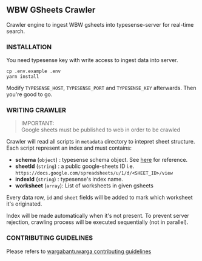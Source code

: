 ## WBW GSheets Crawler

Crawler engine to ingest WBW gsheets into typesense-server for real-time search.

### INSTALLATION

You need typesense key with write access to ingest data into server.

```
cp .env.example .env
yarn install
```

Modify `TYPESENSE_HOST`, `TYPESENSE_PORT` and `TYPESENSE_KEY` afterwards. Then you're good to go.

### WRITING CRAWLER

> IMPORTANT:  
> Google sheets must be published to web in order to be crawled

Crawler will read all scripts in `metadata` directory to intepret sheet structure. Each script represent an index and must contains:

- **schema** (`object`) : typesense schema object. See [here](https://typesense.org/docs/0.21.0/api/collections.html#create-a-collection) for reference.
- **sheetId** (`string`) : a public google-sheets ID i.e.  
  `https://docs.google.com/spreadsheets/u/1/d/<SHEET_ID>/view`
- **indexId** (`string`) : typesense's index name.
- **worksheet** (`array`): List of worksheets in given gsheets

Every data row, `id` and `sheet` fields will be added to mark which worksheet it's originated.

Index will be made automatically when it's not present. To prevent server rejection, crawling process will be executed sequentially (not in parallel).

### CONTRIBUTING GUIDELINES

Please refers to [wargabantuwarga contributing guidelines](https://github.com/kawalcovid19/wargabantuwarga.com/blob/main/CONTRIBUTING.md)
